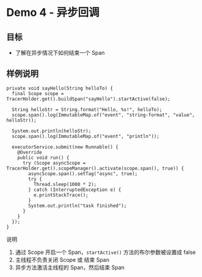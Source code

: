 # Demo 4 - 异步回调

## 目标
* 了解在异步情况下如何结束一个 Span

## 样例说明
```
private void sayHello(String helloTo) {
  final Scope scope = TracerHolder.get().buildSpan("sayHello").startActive(false);

  String helloStr = String.format("Hello, %s!", helloTo);
  scope.span().log(ImmutableMap.of("event", "string-format", "value", helloStr));

  System.out.println(helloStr);
  scope.span().log(ImmutableMap.of("event", "println"));

  executorService.submit(new Runnable() {
    @Override
    public void run() {
      try (Scope asyncScope = TracerHolder.get().scopeManager().activate(scope.span(), true)) {
        asyncScope.span().setTag("async", true);
        try {
          Thread.sleep(1000 * 2);
        } catch (InterruptedException e) {
          e.printStackTrace();
        }
        System.out.println("task finished");
      }
    }
  });
}
```
说明
1. 通过 Scope 开启一个 Span，`startActive()` 方法的布尔参数被设置成 false
2. 主线程不负责关闭 Scope 或 结束 Span
3. 异步方法激活主线程的 Span，然后结束 Span